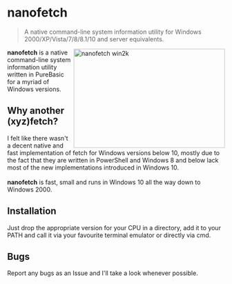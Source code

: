 # nanofetch
> A native command-line system information utility for Windows 2000/XP/Vista/7/8/8.1/10 and server equivalents.

<img src="https://i.imgur.com/hc6lnkG.png" alt="nanofetch win2k" align="right" height="230px" width="350">

**nanofetch** is a native command-line system information utility written in PureBasic for a myriad of Windows versions.

## Why another (xyz)fetch?
I felt like there wasn't a decent native and fast implementation of fetch for Windows versions below 10, mostly due to the fact that they are written in PowerShell and Windows 8 and below lack most of the new implementations introduced in Windows 10.<br><br> **nanofetch** is fast, small and runs in Windows 10 all the way down to Windows 2000.

## Installation
Just drop the appropriate version for your CPU in a directory, add it to your PATH and call it via your favourite terminal emulator or directly via cmd.

## Bugs
Report any bugs as an Issue and I'll take a look whenever possible.

